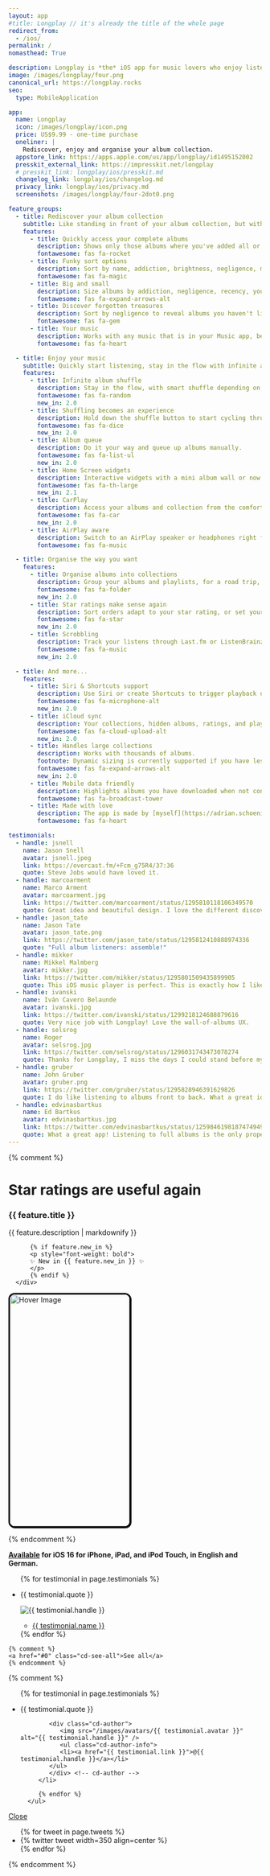 ```yaml
---
layout: app
#title: Longplay // it's already the title of the whole page
redirect_from:
  - /ios/
permalink: /
nomasthead: True

description: Longplay is *the* iOS app for music lovers who enjoy listening to full albums, especially if they have a hard time isolating them in their music library. It provides a beautiful view of the album artworks of the (near) complete albums in their music library with one-tap access to play them.
image: /images/longplay/four.png
canonical_url: https://longplay.rocks
seo:
  type: MobileApplication

app:
  name: Longplay
  icon: /images/longplay/icon.png
  price: US$9.99 - one-time purchase
  oneliner: |
    Rediscover, enjoy and organise your album collection.
  appstore_link: https://apps.apple.com/us/app/longplay/id1495152002
  presskit_external_link: https://impresskit.net/longplay
  # presskit_link: longplay/ios/presskit.md
  changelog_link: longplay/ios/changelog.md
  privacy_link: longplay/ios/privacy.md
  screenshots: /images/longplay/four-2dot0.png

feature_groups:
  - title: Rediscover your album collection
    subtitle: Like standing in front of your album collection, but with superpowers.
    features:
      - title: Quickly access your complete albums
        description: Shows only those albums where you've added all or most of the songs. Listen with a single tap.
        fontawesome: fas fa-rocket
      - title: Funky sort options
        description: Sort by name, addiction, brightness, negligence, memory, recency, or your ratings. Explained via a little in-app dictionary.
        fontawesome: fas fa-magic
      - title: Big and small
        description: Size albums by addiction, negligence, recency, your ratings, or album length.
        fontawesome: fas fa-expand-arrows-alt
      - title: Discover forgotten treasures
        description: Sort by negligence to reveal albums you haven't listened to in a while but rated highly.
        fontawesome: fas fa-gem
      - title: Your music
        description: Works with any music that is in your Music app, be it from Apple Music, iTunes purchases or manually synced.
        fontawesome: fas fa-heart

  - title: Enjoy your music
    subtitle: Quickly start listening, stay in the flow with infinite album shuffle or your own queue, and take albums with you wherever you are.
    features:
      - title: Infinite album shuffle
        description: Stay in the flow, with smart shuffle depending on your current collection or sort order.
        fontawesome: fas fa-random
        new_in: 2.0
      - title: Shuffling becomes an experience
        description: Hold down the shuffle button to start cycling through albums. Let go to pick. Swipe left/right to manually go back or forward through the albums.
        fontawesome: fas fa-dice
        new_in: 2.0
      - title: Album queue
        description: Do it your way and queue up albums manually.
        fontawesome: fas fa-list-ul
        new_in: 2.0
      - title: Home Screen widgets
        description: Interactive widgets with a mini album wall or now playing information; control playback and shuffle right from your home screen.
        fontawesome: fas fa-th-large
        new_in: 2.1
      - title: CarPlay
        description: Access your albums and collection from the comfort of your driver's seat. Perfect for long road trips.
        fontawesome: fas fa-car
        new_in: 2.0
      - title: AirPlay aware
        description: Switch to an AirPlay speaker or headphones right from the Now Playing screen.
        fontawesome: fas fa-music

  - title: Organise the way you want
    features:
      - title: Organise albums into collections
        description: Group your albums and playlists, for a road trip, kids, by language, live albums, you name it.
        fontawesome: fas fa-folder
        new_in: 2.0
      - title: Star ratings make sense again
        description: Sort orders adapt to your star rating, or set your playback to auto-skip songs below a certain rating. Rate right in the app.
        fontawesome: fas fa-star
        new_in: 2.0
      - title: Scrobbling
        description: Track your listens through Last.fm or ListenBrainz.
        fontawesome: fas fa-music
        new_in: 2.0

  - title: And more...
    features:
      - title: Siri & Shortcuts support
        description: Use Siri or create Shortcuts to trigger playback using Longplay from outside the app.
        fontawesome: fas fa-microphone-alt
        new_in: 2.0
      - title: iCloud sync
        description: Your collections, hidden albums, ratings, and playback statistics sync automatically using iCloud.
        fontawesome: fas fa-cloud-upload-alt
        new_in: 2.0
      - title: Handles large collections
        description: Works with thousands of albums.
        footnote: Dynamic sizing is currently supported if you have less than 1000 albums.
        fontawesome: fas fa-expand-arrows-alt
        new_in: 2.0
      - title: Mobile data friendly
        description: Highlights albums you have downloaded when not connected to Wi-Fi.
        fontawesome: fas fa-broadcast-tower
      - title: Made with love
        description: The app is made by [myself](https://adrian.schoenig.me) and I use it pretty much every day. I love feedback, read all and try to reply to everything, too.
        fontawesome: fas fa-heart

testimonials:
  - handle: jsnell
    name: Jason Snell
    avatar: jsnell.jpeg
    link: https://overcast.fm/+Fcm_g75R4/37:36
    quote: Steve Jobs would have loved it.
  - handle: marcoarment
    name: Marco Arment
    avatar: marcoarment.jpg
    link: https://twitter.com/marcoarment/status/1295810118106349570
    quote: Great idea and beautiful design. I love the different discoverability angles, especially Negligence.
  - handle: jason_tate
    name: Jason Tate
    avatar: jason_tate.png
    link: https://twitter.com/jason_tate/status/1295812410888974336
    quote: "Full album listeners: assemble!"
  - handle: mikker
    name: Mikkel Malmberg
    avatar: mikker.jpg
    link: https://twitter.com/mikker/status/1295801509435899905
    quote: This iOS music player is perfect. This is exactly how I like to play music; one record at a time, from start to finish. OUTSTANDING work!
  - handle: ivanski
    name: Iván Cavero Belaunde
    avatar: ivanski.jpg
    link: https://twitter.com/ivanski/status/1299218124688879616
    quote: Very nice job with Longplay! Love the wall-of-albums UX.
  - handle: selsrog
    name: Roger
    avatar: selsrog.jpg
    link: https://twitter.com/selsrog/status/1296031743473078274
    quote: Thanks for Longplay, I miss the days I could stand before my collection to find forgotten treasures.
  - handle: gruber
    name: John Gruber
    avatar: gruber.png
    link: https://twitter.com/gruber/status/1295828946391629826
    quote: I do like listening to albums front to back. What a great idea.
  - handle: edvinasbartkus
    name: Ed Bartkus
    avatar: edvinasbartkus.jpg
    link: https://twitter.com/edvinasbartkus/status/1259846198187474949?s=21
    quote: What a great app! Listening to full albums is the only proper way to consume great music.
---
```


{% comment %}

<style>
  #container {
      position: relative;
      width: 238px;
      height: 461px;
      border-radius: 12px; 
      overflow: hidden;
      box-shadow: 1px 1px black;
      border: 3px solid black;
  }

  #hoverImage, #videoPlayer {
      position: absolute;
      width: 100%;
      height: 100%;
      top: 0;
      left: 0;
  }

  #videoPlayer {
      display: none;
  }

  #container:hover #hoverImage {
      display: none;
  }

  #container:hover #videoPlayer {
      display: block;
  }
</style>

<h1>Star ratings are useful again</h1>

<div class="features">

  <div class="feature">
      <div>
          <span class="fa-stack fa-1x">
              <i class="icon-back fas fa-circle fa-stack-2x"></i>
              <i class="icon-top {{ feature.fontawesome }} fa-stack-1x"></i>
          </span>
      </div>
      <div class="feature-text">
          <h3>
              {{ feature.title }}
          </h3>
          <p>
              {{ feature.description | markdownify }}
          </p>

          {% if feature.new_in %}
          <p style="font-weight: bold">
          ✨ New in {{ feature.new_in }} ✨
          </p>
          {% endif %}
      </div>

  </div>

  <div id="container">
      <img id="hoverImage" src="/images/longplay/features/rating.png" alt="Hover Image">
      <video id="videoPlayer" src="/images/longplay/features/rating_480p.mov" preload="auto"></video>
  </div>

</div>

<script>
    let videoPlayer = document.getElementById('videoPlayer');

    document.getElementById('container').addEventListener('mouseover', function() {
        videoPlayer.play();
    });

    document.getElementById('container').addEventListener('mouseout', function() {
        videoPlayer.pause();
        videoPlayer.currentTime = 0;
    });
</script>

{% endcomment %}

**[Available](https://apps.apple.com/us/app/longplay/id1495152002) for iOS 16 for iPhone, iPad, and iPod Touch, in English and German.**

<div class="testimonials-wrapper">
  <div class="testimonials-flexslider">
    <ul class="testimonials-list slides">
      {% for testimonial in page.testimonials %}
      <li>
         <p>{{ testimonial.quote }}</p>
         <div class="testimonials-author">
            <img src="/images/avatars/{{ testimonial.avatar }}" alt="{{ testimonial.handle }}" />
            <ul class="testimonials-author-info">
               <li><a href="{{ testimonial.link }}">{{ testimonial.name }}</a></li>
            </ul>
         </div>
      </li>
      {% endfor %}
    </ul>

    {% comment %}
    <a href="#0" class="cd-see-all">See all</a>
    {% endcomment %}

  </div>
</div>

{% comment %}

<div class="cd-testimonials-all">
   <div class="cd-testimonials-all-wrapper">
      <ul>
         {% for testimonial in page.testimonials %}
         <li class="cd-testimonials-item">
            <p>{{ testimonial.quote }}</p>
        
            <div class="cd-author">
               <img src="/images/avatars/{{ testimonial.avatar }}" alt="{{ testimonial.handle }}" />
               <ul class="cd-author-info">
               <li><a href="{{ testimonial.link }}">@{{ testimonial.handle }}</a></li>
            </ul>
            </div> <!-- cd-author -->
         </li>

         {% endfor %}
      </ul>

   </div> <!-- cd-testimonials-all-wrapper -->

<a href="#0" class="close-btn">Close</a>

</div> <!-- cd-testimonials-all -->

<div class="flexslider">
  <ul class="slides">
    {% for tweet in page.tweets %}
      <li>{% twitter tweet width=350 align=center %}</li>
    {% endfor %}
  </ul>
</div>
{% endcomment %}
